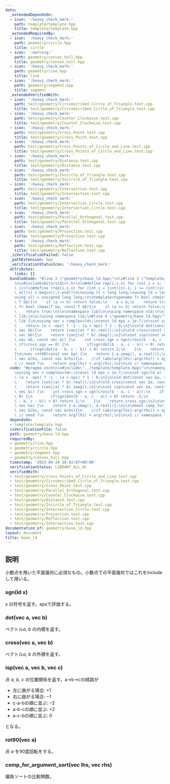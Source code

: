 ```yaml
---
data:
  _extendedDependsOn:
  - icon: ':heavy_check_mark:'
    path: template/template.hpp
    title: template/template.hpp
  _extendedRequiredBy:
  - icon: ':heavy_check_mark:'
    path: geometry/circle.hpp
    title: circle
  - icon: ':warning:'
    path: geometry/convex_hull.hpp
    title: geometry/convex_hull.hpp
  - icon: ':heavy_check_mark:'
    path: geometry/line.hpp
    title: line
  - icon: ':heavy_check_mark:'
    path: geometry/segment.hpp
    title: segment
  _extendedVerifiedWith:
  - icon: ':heavy_check_mark:'
    path: test/geometry/Circumscribed_Circle_of_Triangle.test.cpp
    title: test/geometry/Circumscribed_Circle_of_Triangle.test.cpp
  - icon: ':heavy_check_mark:'
    path: test/geometry/Counter_Clockwise.test.cpp
    title: test/geometry/Counter_Clockwise.test.cpp
  - icon: ':heavy_check_mark:'
    path: test/geometry/Cross_Point.test.cpp
    title: test/geometry/Cross_Point.test.cpp
  - icon: ':heavy_check_mark:'
    path: test/geometry/Cross_Points_of_Circle_and_Line.test.cpp
    title: test/geometry/Cross_Points_of_Circle_and_Line.test.cpp
  - icon: ':heavy_check_mark:'
    path: test/geometry/Distance.test.cpp
    title: test/geometry/Distance.test.cpp
  - icon: ':heavy_check_mark:'
    path: test/geometry/Incircle_of_Triangle.test.cpp
    title: test/geometry/Incircle_of_Triangle.test.cpp
  - icon: ':heavy_check_mark:'
    path: test/geometry/Intersection.test.cpp
    title: test/geometry/Intersection.test.cpp
  - icon: ':heavy_check_mark:'
    path: test/geometry/Intersection_Circle.test.cpp
    title: test/geometry/Intersection_Circle.test.cpp
  - icon: ':heavy_check_mark:'
    path: test/geometry/Parallel_Orthogonal.test.cpp
    title: test/geometry/Parallel_Orthogonal.test.cpp
  - icon: ':heavy_check_mark:'
    path: test/geometry/Projection.test.cpp
    title: test/geometry/Projection.test.cpp
  - icon: ':heavy_check_mark:'
    path: test/geometry/Reflection.test.cpp
    title: test/geometry/Reflection.test.cpp
  _isVerificationFailed: false
  _pathExtension: hpp
  _verificationStatusIcon: ':heavy_check_mark:'
  attributes:
    links: []
  bundledCode: "#line 2 \"geometry/base_ld.hpp\"\n\n#line 2 \"template/template.hpp\"\
    \n\n#include<bits/stdc++.h>\n\n#define rep(i,s,n) for (int i = s; i < (int)(n);\
    \ i++)\n#define rrep(i,s,n) for (int i = (int)(n)-1; i >= (int)(s); i--)\n#define\
    \ all(v) v.begin(),v.end()\n\nusing ll = long long;\nusing ld = long double;\n\
    using ull = unsigned long long;\n\ntemplate<typename T> bool chmin(T &a, const\
    \ T &b){\n    if (a <= b) return false;\n    a = b;\n    return true;\n}\ntemplate<typename\
    \ T> bool chmax(T &a, const T &b){\n    if (a >= b) return false;\n    a = b;\n\
    \    return true;\n}\n\nnamespace lib{\n\nusing namespace std;\n\n} // namespace\
    \ lib;\n\n//using namespace lib;\n#line 4 \"geometry/base_ld.hpp\"\n\nnamespace\
    \ lib {\n\nusing vec = complex<ld>;\nconst ld eps = 1e-7;\n\nint sgn(ld a) {\n\
    \    return (a < -eps) ? -1 : (a > eps) ? 1 : 0;\n}\n\nld dot(const vec &a, const\
    \ vec &b){\n    return (conj(a) * b).real();\n}\n\nld cross(const vec &a, const\
    \ vec &b){\n    return (conj(a) * b).imag();\n}\n\nint isp(const vec &a, const\
    \ vec &b, const vec &c) {\n    int cross_sgn = sgn(cross(b - a, c - a));\n   \
    \ if(cross_sgn == 0) {\n        if(sgn(dot(b - a, c - a)) < 0) return -2;\n  \
    \      if(sgn(dot(a - b, c - b)) < 0) return 2;\n    }\n    return cross_sgn;\n\
    }\n\nvec rot90(const vec &a) {\n    return {-a.imag(), a.real()};\n}\n\nbool comp_for_argument_sort(const\
    \ vec &lhs, const vec &rhs){\n    //if (abs(arg(lhs)-arg(rhs)) < eps) return false;\
    \ // need ?\n    return arg(lhs) < arg(rhs);\n}\n\n} // namespace lib\n"
  code: "#pragma once\n\n#include\"../template/template.hpp\"\n\nnamespace lib {\n\
    \nusing vec = complex<ld>;\nconst ld eps = 1e-7;\n\nint sgn(ld a) {\n    return\
    \ (a < -eps) ? -1 : (a > eps) ? 1 : 0;\n}\n\nld dot(const vec &a, const vec &b){\n\
    \    return (conj(a) * b).real();\n}\n\nld cross(const vec &a, const vec &b){\n\
    \    return (conj(a) * b).imag();\n}\n\nint isp(const vec &a, const vec &b, const\
    \ vec &c) {\n    int cross_sgn = sgn(cross(b - a, c - a));\n    if(cross_sgn ==\
    \ 0) {\n        if(sgn(dot(b - a, c - a)) < 0) return -2;\n        if(sgn(dot(a\
    \ - b, c - b)) < 0) return 2;\n    }\n    return cross_sgn;\n}\n\nvec rot90(const\
    \ vec &a) {\n    return {-a.imag(), a.real()};\n}\n\nbool comp_for_argument_sort(const\
    \ vec &lhs, const vec &rhs){\n    //if (abs(arg(lhs)-arg(rhs)) < eps) return false;\
    \ // need ?\n    return arg(lhs) < arg(rhs);\n}\n\n} // namespace lib\n"
  dependsOn:
  - template/template.hpp
  isVerificationFile: false
  path: geometry/base_ld.hpp
  requiredBy:
  - geometry/line.hpp
  - geometry/circle.hpp
  - geometry/segment.hpp
  - geometry/convex_hull.hpp
  timestamp: '2023-04-24 18:42:07+09:00'
  verificationStatus: LIBRARY_ALL_AC
  verifiedWith:
  - test/geometry/Cross_Points_of_Circle_and_Line.test.cpp
  - test/geometry/Circumscribed_Circle_of_Triangle.test.cpp
  - test/geometry/Cross_Point.test.cpp
  - test/geometry/Parallel_Orthogonal.test.cpp
  - test/geometry/Counter_Clockwise.test.cpp
  - test/geometry/Distance.test.cpp
  - test/geometry/Incircle_of_Triangle.test.cpp
  - test/geometry/Intersection_Circle.test.cpp
  - test/geometry/Projection.test.cpp
  - test/geometry/Reflection.test.cpp
  - test/geometry/Intersection.test.cpp
documentation_of: geometry/base_ld.hpp
layout: document
title: base_ld
---
```


## 説明

小数点を用いた平面幾何に必須なもの。小数点での平面幾何ではこれをincludeして用いる。

### sgn(ld x)

$x$ の符号を返す。epsで評価する。

### dot(vec a, vec b)

ベクトル$a$, $b$ の内積を返す。

### cross(vec a, vec b)

ベクトル$a$, $b$ の外積を返す。

### isp(vec a, vec b, vec c)

点 $a$, $b$, $c$ の位置関係を返す。a->b->cの経路が

- 左に曲がる場合: $+1$ 
- 右に曲がる場合: $-1$
- c-a-bの順に並ぶ: $-2$
- a-b-cの順に並ぶ: $+2$
- a-c-bの順に並ぶ: $0$

となる。

### rot90(vec a)

点 $a$ を90度回転をする。

### comp_for_argument_sort(vec lhs, vec rhs)

偏角ソートの比較関数。